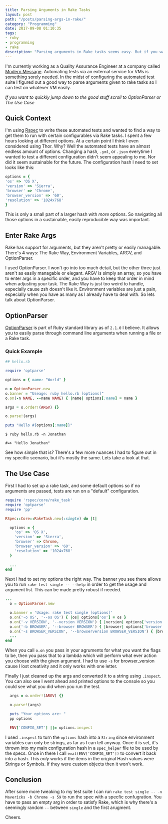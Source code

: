 ```yaml
---
title: Parsing Arguments in Rake Tasks
layout: post
path: "/posts/parsing-args-in-rake/"
category: "Programming"
date: 2017-09-08 01:10:35
tags: 
- ruby
- programming
- rake
description: "Parsing arguments in Rake tasks seems easy. But if you want more complexity and options you'll have to use something else: OptionParser"
---
```


I'm currently working as a Quality Assurance Engineer at a company called [Modern Message](https://modernmsg.com). Automating tests via an external service for VMs is something sorely needed.<!-- more --> In the midst of configuring the automated test suite I figured out a good way to parse arguments given to rake tasks so I can test on whatever VM easily.


_If you want to quickly jump down to the good stuff scroll to OptionParser or The Use Case_

## Quick Context

I'm using [Rspec](https://rspec.info) to write these automated tests and wanted to find a way to get them to run with certain configurables via Rake tasks. I spent a few hours looking at different options. At a certain point I think I even considered using Thor. Why? Well the automated tests have an almost endless amount of options. Changing a hash, `.yml`, or `.json` everytime I wanted to test a different configuration didn't seem appealing to me. Nor did it seem sustainable for the future. The configuration hash I need to set looks like this:
``` ruby
options = {
'os' => 'OS X',
'version' => 'Sierra',
'browser' => 'Chrome',
'browser_version' => '60',
'resolution' => '1024x768'
}
```

This is only a small part of a larger hash with _more_ options. So navigating all those options in a sustainable, easily reproducible way was important.

## Enter Rake Args

Rake has support for arguments, but they aren't pretty or easily managable. There's 4 ways: The Rake Way, Environment Variables, ARGV, and OptionParser.

I used OptionParser. I won't go into too much detail, but the other three just aren't as easily managable or elegant. ARGV is simply an array, so you have to enter args in a specific order, and you have to keep that order in mind when adjusting your task. The Rake Way is just too weird to handle, especially cause zsh doesn't like it. Environment variables are just a pain, especially when you have as many as I already have to deal with. So lets talk about OptionParser.

## OptionParser

[OptionParser](https://ruby-doc.org/stdlib-2.4.1/libdoc/optparse/rdoc/OptionParser.html) is part of Ruby standard library as of `2.1.0` I believe. It allows you to easily parse through command line arguments when running a file or a Rake task. 

### Quick Example

```ruby
## hello.rb

require 'optparse'

options = { name: "World" }

o = OptionParser.new
o.banner = "Useage: ruby hello.rb [options]"
o.on(-n NAME, --name NAME) { |name| options[:name] = name }

args = o.order!(ARGV) {}

o.parse!(args)

puts "Hello #{options[:name]}"
```

```
$ ruby hello.rb -n Jonathan

#=> "Hello Jonathan"
```

See how simple that is? There's a few more nuances I had to figure out in my specific scenario, but it's mostly the same. Lets take a look at that.

## The Use Case

First I had to set up a rake task, and some default options so if no arguments are passed, tests are run on a "default" configuration.

```ruby
require 'rspec/core/rake_task'
require 'optparse'
require 'pp'

RSpec::Core::RakeTask.new(:single) do |t|

  options = {
    'os' => 'OS X',
    'version' => 'Sierra',
    'browser' => Chrome,
    'browser_version' => '60',
    'resolution' => '1024x768'
  }
  
  ... 
end
```

Next I had to set my options the right way. The banner you see there allows you to run `rake test single -- --help` in order to get the usage and argument list. This can be made pretty robust if needed.

```ruby
...
  o = OptionParser.new

  o.banner = 'Usage: rake test single [options]'
  o.on('-o OS', '--os OS') { |os| options['os'] = os }
  o.on('-v VERSION', '--version VERSION') { |version| options['version'] = version }
  o.on('-b BROWSER', '--browser BROWSER') { |browser| options['browser'] = browser }
  o.on('-s BROWSER_VERSION', '--browserversion BROWSER_VERSION') { |browser_version| options['browser_version'] = browser_version.to_s }
  ...
end
```

When you call `o.on` you pass in your agruments for what you want the flags to be, then you pass that to a lambda which will perform what ever action you choose with the given argument. I had to use `-s` for browser_version cause I lost creativity and it only works with one letter.

Finally I just cleaned up the args and converted it to a string using `.inspect`. You can also see I went ahead and printed options to the console so you could see what you did when you run the test.

```ruby
  args = o.order!(ARGV) {}

  o.parse!(args)

  puts "Your options are: "
  pp options

  ENV['CONFIG_SET'] ||= options.inspect
```

I used `.inspect` to turn the `options` hash into a `String` since environment variables can only be strings, as far as I can tell anyway. Once it is set, it's thrown into my main configuration hash in a `spec_helper` file to be used by the specs. Once in there I call `eval(ENV['CONFIG_SET'])` to convert it back into a hash. This _only_ works if the items in the original Hash values were Strings or Symbols. If they were custom objects then it won't work.

## Conclusion

After some more tweaking to my test suite I can run `rake test single -- -v Mavericks -b Chrome -s 59` to run the spec with a specfic confugration. You have to pass an empty arg in order to satisfy Rake, which is why there's a seemingly random `--` between `single` and the first arugment.

Cheers.